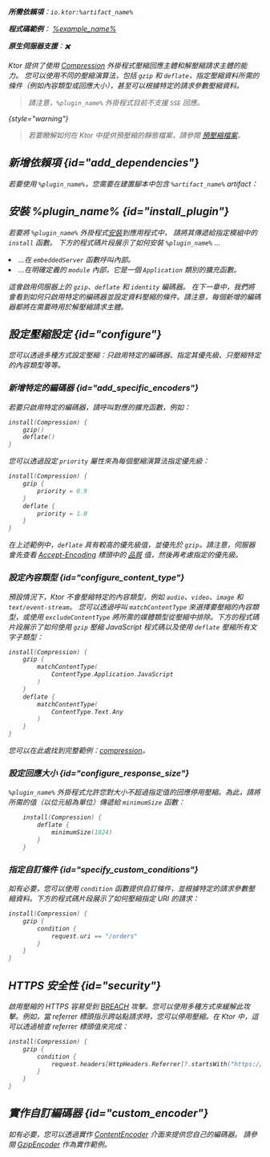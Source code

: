 [//]: # (title: 壓縮)

<show-structure for="chapter" depth="2"/>
<primary-label ref="server-plugin"/>

<var name="artifact_name" value="ktor-server-compression"/>
<var name="package_name" value="io.ktor.server.plugins.compression"/>
<var name="plugin_name" value="Compression"/>

<tldr>
<p>
<b>所需依賴項</b>：<code>io.ktor:%artifact_name%</code>
</p>
<var name="example_name" value="compression"/>
<p>
    <b>程式碼範例</b>：
    <a href="https://github.com/ktorio/ktor-documentation/tree/%ktor_version%/codeSnippets/snippets/%example_name%">
        %example_name%
    </a>
</p>
<p>
    <b><Links href="/ktor/server-native" summary="模組允許您透過分組路由來組織應用程式。">原生伺服器</Links>支援</b>：✖️
</p>
</tldr>

Ktor 提供了使用 [Compression](https://api.ktor.io/ktor-server/ktor-server-plugins/ktor-server-compression/io.ktor.server.plugins.compression/-compression.html) 外掛程式壓縮回應主體和解壓縮請求主體的能力。
您可以使用不同的壓縮演算法，包括 `gzip` 和 `deflate`，指定壓縮資料所需的條件（例如內容類型或回應大小），甚至可以根據特定的請求參數壓縮資料。

> 請注意，`%plugin_name%` 外掛程式目前不支援 `SSE` 回應。
>
{style="warning"}

> 若要瞭解如何在 Ktor 中提供預壓縮的靜態檔案，請參閱 [預壓縮檔案](server-static-content.md#precompressed)。

## 新增依賴項 {id="add_dependencies"}

<p>
    若要使用 <code>%plugin_name%</code>，您需要在建置腳本中包含 <code>%artifact_name%</code> artifact：
</p>
<Tabs group="languages">
    <TabItem title="Gradle (Kotlin)" group-key="kotlin">
        <code-block lang="Kotlin" code="            implementation(&quot;io.ktor:%artifact_name%:$ktor_version&quot;)"/>
    </TabItem>
    <TabItem title="Gradle (Groovy)" group-key="groovy">
        <code-block lang="Groovy" code="            implementation &quot;io.ktor:%artifact_name%:$ktor_version&quot;"/>
    </TabItem>
    <TabItem title="Maven" group-key="maven">
        <code-block lang="XML" code="            &lt;dependency&gt;&#10;                &lt;groupId&gt;io.ktor&lt;/groupId&gt;&#10;                &lt;artifactId&gt;%artifact_name%-jvm&lt;/artifactId&gt;&#10;                &lt;version&gt;${ktor_version}&lt;/version&gt;&#10;            &lt;/dependency&gt;"/>
    </TabItem>
</Tabs>

## 安裝 %plugin_name% {id="install_plugin"}

<p>
    若要將 <code>%plugin_name%</code> 外掛程式<a href="#install">安裝</a>到應用程式中，
    請將其傳遞給指定<Links href="/ktor/server-modules" summary="模組允許您透過分組路由來組織應用程式。">模組</Links>中的 <code>install</code> 函數。
    下方的程式碼片段展示了如何安裝 <code>%plugin_name%</code> ...
</p>
<list>
    <li>
        ...在 <code>embeddedServer</code> 函數呼叫內部。
    </li>
    <li>
        ...在明確定義的 <code>module</code> 內部，它是一個 <code>Application</code> 類別的擴充函數。
    </li>
</list>
<Tabs>
    <TabItem title="embeddedServer">
        <code-block lang="kotlin" code="            import io.ktor.server.engine.*&#10;            import io.ktor.server.netty.*&#10;            import io.ktor.server.application.*&#10;            import %package_name%.*&#10;&#10;            fun main() {&#10;                embeddedServer(Netty, port = 8080) {&#10;                    install(%plugin_name%)&#10;                    // ...&#10;                }.start(wait = true)&#10;            }"/>
    </TabItem>
    <TabItem title="module">
        <code-block lang="kotlin" code="            import io.ktor.server.application.*&#10;            import %package_name%.*&#10;            // ...&#10;            fun Application.module() {&#10;                install(%plugin_name%)&#10;                // ...&#10;            }"/>
    </TabItem>
</Tabs>

這會啟用伺服器上的 `gzip`、`deflate` 和 `identity` 編碼器。
在下一章中，我們將會看到如何只啟用特定的編碼器並設定資料壓縮的條件。請注意，每個新增的編碼器都將在需要時用於解壓縮請求主體。

## 設定壓縮設定 {id="configure"}

您可以透過多種方式設定壓縮：只啟用特定的編碼器、指定其優先級、只壓縮特定的內容類型等等。

### 新增特定的編碼器 {id="add_specific_encoders"}

若要只啟用特定的編碼器，請呼叫對應的擴充函數，例如：

```kotlin
install(Compression) {
    gzip()
    deflate()
}
```

您可以透過設定 `priority` 屬性來為每個壓縮演算法指定優先級：

```kotlin
install(Compression) {
    gzip {
        priority = 0.9
    }
    deflate {
        priority = 1.0
    }
}
```

在上述範例中，`deflate` 具有較高的優先級值，並優先於 `gzip`。請注意，伺服器會先查看 [Accept-Encoding](https://developer.mozilla.org/en-US/docs/Web/HTTP/Headers/Accept-Encoding) 標頭中的 [品質](https://developer.mozilla.org/en-US/docs/Glossary/Quality_Values) 值，然後再考慮指定的優先級。

### 設定內容類型 {id="configure_content_type"}

預設情況下，Ktor 不會壓縮特定的內容類型，例如 `audio`、`video`、`image` 和 `text/event-stream`。
您可以透過呼叫 `matchContentType` 來選擇要壓縮的內容類型，或使用 `excludeContentType` 將所需的媒體類型從壓縮中排除。下方的程式碼片段展示了如何使用 `gzip` 壓縮 JavaScript 程式碼以及使用 `deflate` 壓縮所有文字子類型：

```kotlin
install(Compression) {
    gzip {
        matchContentType(
            ContentType.Application.JavaScript
        )
    }
    deflate {
        matchContentType(
            ContentType.Text.Any
        )
    }
}
```

您可以在此處找到完整範例：[compression](https://github.com/ktorio/ktor-documentation/tree/%ktor_version%/codeSnippets/snippets/compression)。

### 設定回應大小 {id="configure_response_size"}

`%plugin_name%` 外掛程式允許您對大小不超過指定值的回應停用壓縮。為此，請將所需的值（以位元組為單位）傳遞給 `minimumSize` 函數：

```kotlin
    install(Compression) {
        deflate {
            minimumSize(1024)
        }
    }

```

### 指定自訂條件 {id="specify_custom_conditions"}

如有必要，您可以使用 `condition` 函數提供自訂條件，並根據特定的請求參數壓縮資料。下方的程式碼片段展示了如何壓縮指定 URI 的請求：

```kotlin
install(Compression) {
    gzip {
        condition {
            request.uri == "/orders"
        }
    }
}
```

## HTTPS 安全性 {id="security"}

啟用壓縮的 HTTPS 容易受到 [BREACH](https://en.wikipedia.org/wiki/BREACH) 攻擊。您可以使用多種方式來緩解此攻擊。例如，當 referrer 標頭指示跨站點請求時，您可以停用壓縮。在 Ktor 中，這可以透過檢查 referrer 標頭值來完成：

```kotlin
install(Compression) {
    gzip {
        condition {
            request.headers[HttpHeaders.Referrer]?.startsWith("https://my.domain/") == true
        }
    }
}
```

## 實作自訂編碼器 {id="custom_encoder"}

如有必要，您可以透過實作 [ContentEncoder](https://api.ktor.io/ktor-utils/io.ktor.util/-content-encoder/index.html) 介面來提供您自己的編碼器。
請參閱 [GzipEncoder](https://github.com/ktorio/ktor/blob/b5b59ca3ae61601e6175f334e6a1252609638e61/ktor-server/ktor-server-compression/jvm/src/io/ktor/server/plugins/compression/Encoders.kt#L41) 作為實作範例。